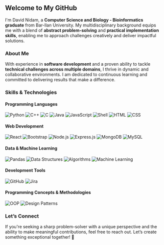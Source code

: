 ## Welcome to My GitHub

I'm David Nidam, a **Computer Science and Biology - Bioinformatics graduate** from Bar-Ilan University. My multidisciplinary background equips me with a blend of **abstract problem-solving** and **practical implementation skills**, enabling me to approach challenges creatively and deliver impactful solutions.

### About Me
With experience in **software development** and a proven ability to tackle **technical challenges across multiple domains**, I thrive in dynamic and collaborative environments. I am dedicated to continuous learning and committed to delivering results that make a difference.

### Skills & Technologies

#### Programming Languages
![Python](https://img.shields.io/badge/-Python-blue?logo=python&logoColor=white)
![C++](https://img.shields.io/badge/-C%2B%2B-blue?logo=cplusplus&logoColor=white)
![C](https://img.shields.io/badge/-C-lightgrey?logo=c&logoColor=white)
![Java](https://img.shields.io/badge/-Java-red?logo=java&logoColor=white)
![JavaScript](https://img.shields.io/badge/-JavaScript-yellow?logo=javascript&logoColor=white)
![Shell](https://img.shields.io/badge/-Shell-green?logo=powershell&logoColor=white)
![HTML](https://img.shields.io/badge/-HTML-orange?logo=html5&logoColor=white)
![CSS](https://img.shields.io/badge/-CSS-blue?logo=css3&logoColor=white)

#### Web Development
![React](https://img.shields.io/badge/-React-blue?logo=react&logoColor=white)
![Bootstrap](https://img.shields.io/badge/-Bootstrap-purple?logo=bootstrap&logoColor=white)
![Node.js](https://img.shields.io/badge/-Node.js-green?logo=node.js&logoColor=white)
![Express.js](https://img.shields.io/badge/-Express.js-black?logo=express&logoColor=white)
![MongoDB](https://img.shields.io/badge/-MongoDB-green?logo=mongodb&logoColor=white)
![MySQL](https://img.shields.io/badge/-MySQL-blue?logo=mysql&logoColor=white)

#### Data & Machine Learning
![Pandas](https://img.shields.io/badge/-Pandas-purple?logo=pandas&logoColor=white)
![Data Structures](https://img.shields.io/badge/-Data%20Structures-teal?logo=buffer&logoColor=white)
![Algorithms](https://img.shields.io/badge/-Algorithms-teal?logo=algorithm&logoColor=white)
![Machine Learning](https://img.shields.io/badge/-Machine%20Learning-orange?logo=tensorflow&logoColor=white)

#### Development Tools
![GitHub](https://img.shields.io/badge/-GitHub-black?logo=github&logoColor=white)
![Jira](https://img.shields.io/badge/-Jira-blue?logo=jira&logoColor=white)

#### Programming Concepts & Methodologies
![OOP](https://img.shields.io/badge/-Object%20Oriented%20Programming-darkblue?logo=databricks&logoColor=white)
![Design Patterns](https://img.shields.io/badge/-Design%20Patterns-purple?logo=codeigniter&logoColor=white)

### Let’s Connect
If you're seeking a sharp problem-solver with a unique perspective and the ability to make meaningful contributions, feel free to reach out. Let’s create something exceptional together! 🚀
